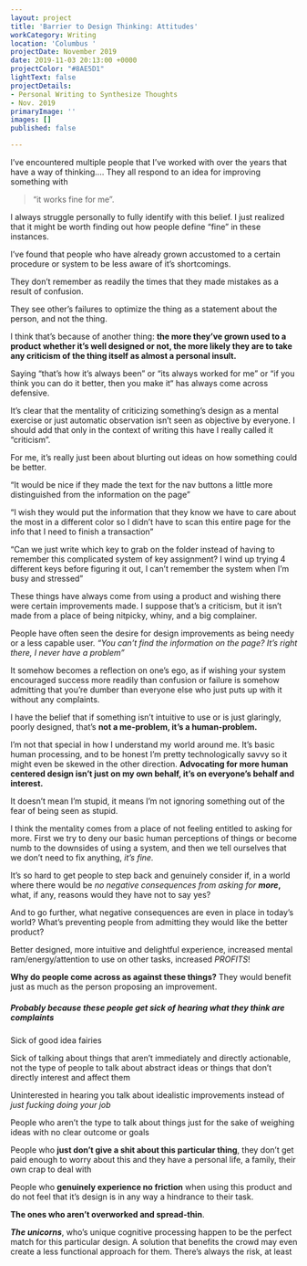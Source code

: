 ```yaml
---
layout: project
title: 'Barrier to Design Thinking: Attitudes'
workCategory: Writing
location: 'Columbus '
projectDate: November 2019
date: 2019-11-03 20:13:00 +0000
projectColor: "#8AE5D1"
lightText: false
projectDetails:
- Personal Writing to Synthesize Thoughts
- Nov. 2019
primaryImage: ''
images: []
published: false

---
```

I’ve encountered multiple people that I’ve worked with over the years that have a way of thinking.... They all respond to an idea for improving something with 

> “it works fine for me”.  

I always struggle personally to fully identify with this belief. I just realized that it might be worth finding out how people define “fine” in these instances. 

I’ve found that people who have already grown accustomed to a certain procedure or system to be less aware of it’s shortcomings. 

They don’t remember as readily the times that they made mistakes as a result of confusion. 

They see other’s failures to optimize the thing as a statement about the person, and not the thing.

I think that’s because of another thing: **the more they’ve grown used to a product whether it’s well designed or not, the more likely they are to take any criticism of the thing itself as almost a personal insult.** 

Saying “that’s how it’s always been” or “its always worked for me” or “if you think you can do it better, then you make it“ has always come across defensive.

It’s clear that the mentality of criticizing something’s design as a mental exercise or just automatic observation isn’t seen as objective by everyone. I should add that only in the context of writing this have I really called it “criticism”. 

For me, it’s really just been about blurting out ideas on how something could be better. 

“It would be nice if they made the text for the nav buttons a little more distinguished from the information on the page”

“I wish they would put the information that they know we have to care about the most in a different color so I didn’t have to scan this entire page for the info that I need to finish a transaction” 

“Can we just write which key to grab on the folder instead of having to remember this complicated system of key assignment? I wind up trying 4 different keys before figuring it out, I can’t remember the system when I’m busy and stressed” 

These things have always come from using a product and wishing there were certain improvements made. I suppose that’s a criticism, but it isn’t made from a place of being nitpicky, whiny, and a big complainer. 

People have often seen the desire for design improvements as being needy or a less capable user. _“You can’t find the information on the page? It’s right there, I never have a problem”_ 

It somehow becomes a reflection on one’s ego, as if wishing your system encouraged success more readily than confusion or failure is somehow admitting that you’re dumber than everyone else who just puts up with it without any complaints. 

I have the belief that if something isn’t intuitive to use or is just glaringly,  poorly designed, that’s **not a me-problem, it’s a human-problem.** 

I’m not that special in how I understand my world around me. It’s basic human processing, and to be honest I’m pretty technologically savvy so it might even be skewed in the other direction. **Advocating for more human centered design isn’t just on my own behalf, it’s on everyone’s behalf and interest.** 

It doesn’t mean I’m stupid, it means I’m not ignoring something out of the fear of being seen as stupid. 

I think the mentality comes from a place of not feeling entitled to asking for more. First we try to deny our basic human perceptions of things or become numb to the downsides of using a system, and then we tell ourselves that we don’t need to fix anything, _it’s fine._ 

It’s so hard to get people to step back and genuinely consider if, in a world where there would be _no negative consequences from asking for **more**_**,** what, if any, reasons would they have not to say yes? 

And to go further, what negative consequences are even in place in today’s world? What’s preventing people from admitting they would like the better product? 

Better designed, more intuitive and delightful experience, increased mental ram/energy/attention to use on other tasks, increased _PROFITS_! 

**Why do people come across as against these things?** They would benefit just as much as the person proposing an improvement. 

##### Probably because these people get sick of hearing what they think are complaints

Sick of good idea fairies

Sick of talking about things that aren’t immediately and directly actionable, not the type of people to talk about abstract ideas or things that don’t directly interest and affect them 

Uninterested in hearing you talk about idealistic improvements instead of _just fucking doing your job_ 

People who aren’t the type to talk about things just for the sake of weighing ideas with no clear outcome or goals 

People who **just don’t give a shit about this particular thing**,  they don’t get paid enough to worry about this and they have a personal life, a family, their own crap to deal with

People who **genuinely experience no friction** when using this product and do not feel that it’s design is in any way a hindrance to their task. 

**The ones who aren’t overworked and spread-thin**. 

**_The unicorns_**, who’s unique cognitive processing happen to be the perfect match for this particular design. A solution that benefits the crowd may even create a less functional approach for them. There’s always the risk, at least
